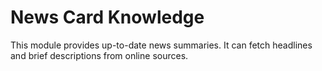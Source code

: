 # News Card Knowledge

This module provides up-to-date news summaries. It can fetch headlines and brief descriptions from online sources.
